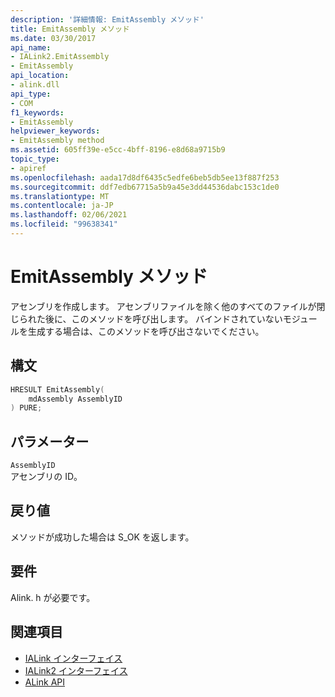```yaml
---
description: '詳細情報: EmitAssembly メソッド'
title: EmitAssembly メソッド
ms.date: 03/30/2017
api_name:
- IALink2.EmitAssembly
- EmitAssembly
api_location:
- alink.dll
api_type:
- COM
f1_keywords:
- EmitAssembly
helpviewer_keywords:
- EmitAssembly method
ms.assetid: 605ff39e-e5cc-4bff-8196-e8d68a9715b9
topic_type:
- apiref
ms.openlocfilehash: aada17d8df6435c5edfe6beb5db5ee13f887f253
ms.sourcegitcommit: ddf7edb67715a5b9a45e3dd44536dabc153c1de0
ms.translationtype: MT
ms.contentlocale: ja-JP
ms.lasthandoff: 02/06/2021
ms.locfileid: "99638341"
---
```

# <a name="emitassembly-method"></a>EmitAssembly メソッド

アセンブリを作成します。 アセンブリファイルを除く他のすべてのファイルが閉じられた後に、このメソッドを呼び出します。 バインドされていないモジュールを生成する場合は、このメソッドを呼び出さないでください。  
  
## <a name="syntax"></a>構文  
  
```cpp  
HRESULT EmitAssembly(  
    mdAssembly AssemblyID  
) PURE;  
```  
  
## <a name="parameters"></a>パラメーター  

 `AssemblyID`  
 アセンブリの ID。  
  
## <a name="return-value"></a>戻り値  

 メソッドが成功した場合は S_OK を返します。  
  
## <a name="requirements"></a>要件  

 Alink. h が必要です。  
  
## <a name="see-also"></a>関連項目

- [IALink インターフェイス](ialink-interface.md)
- [IALink2 インターフェイス](ialink2-interface.md)
- [ALink API](index.md)
